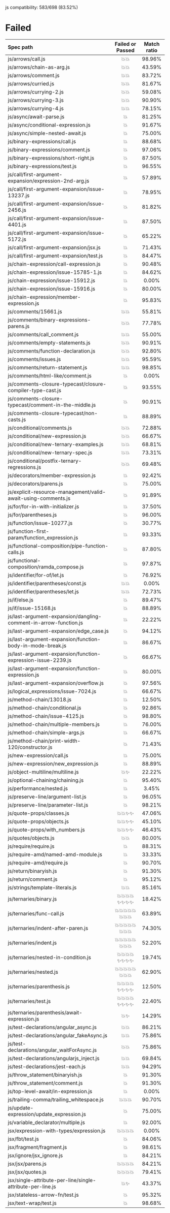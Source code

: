 js compatibility: 583/698 (83.52%)

# Failed

| Spec path | Failed or Passed | Match ratio |
| :-------- | :--------------: | :---------: |
| js/arrows/call.js | 💥💥 | 98.96% |
| js/arrows/chain-as-arg.js | 💥💥 | 43.59% |
| js/arrows/comment.js | 💥💥 | 83.72% |
| js/arrows/curried.js | 💥💥 | 81.67% |
| js/arrows/currying-2.js | 💥💥 | 59.08% |
| js/arrows/currying-3.js | 💥💥 | 90.90% |
| js/arrows/currying-4.js | 💥💥 | 78.15% |
| js/async/await-parse.js | 💥 | 81.25% |
| js/async/conditional-expression.js | 💥 | 91.67% |
| js/async/simple-nested-await.js | 💥 | 75.00% |
| js/binary-expressions/call.js | 💥 | 88.68% |
| js/binary-expressions/comment.js | 💥 | 97.06% |
| js/binary-expressions/short-right.js | 💥 | 87.50% |
| js/binary-expressions/test.js | 💥 | 96.55% |
| js/call/first-argument-expansion/expression-2nd-arg.js | 💥 | 57.89% |
| js/call/first-argument-expansion/issue-13237.js | 💥 | 78.95% |
| js/call/first-argument-expansion/issue-2456.js | 💥 | 81.82% |
| js/call/first-argument-expansion/issue-4401.js | 💥 | 87.50% |
| js/call/first-argument-expansion/issue-5172.js | 💥 | 65.22% |
| js/call/first-argument-expansion/jsx.js | 💥 | 71.43% |
| js/call/first-argument-expansion/test.js | 💥 | 84.47% |
| js/chain-expression/call-expression.js | 💥 | 90.48% |
| js/chain-expression/issue-15785-1.js | 💥 | 84.62% |
| js/chain-expression/issue-15912.js | 💥 | 0.00% |
| js/chain-expression/issue-15916.js | 💥 | 80.00% |
| js/chain-expression/member-expression.js | 💥 | 95.83% |
| js/comments/15661.js | 💥💥 | 55.81% |
| js/comments/binary-expressions-parens.js | 💥💥 | 77.78% |
| js/comments/call_comment.js | 💥💥 | 55.00% |
| js/comments/empty-statements.js | 💥💥 | 90.91% |
| js/comments/function-declaration.js | 💥💥 | 92.80% |
| js/comments/issues.js | 💥💥 | 95.59% |
| js/comments/return-statement.js | 💥💥 | 98.85% |
| js/comments/html-like/comment.js | 💥 | 0.00% |
| js/comments-closure-typecast/closure-compiler-type-cast.js | 💥 | 93.55% |
| js/comments-closure-typecast/comment-in-the-middle.js | 💥 | 90.91% |
| js/comments-closure-typecast/non-casts.js | 💥 | 88.89% |
| js/conditional/comments.js | 💥💥 | 72.88% |
| js/conditional/new-expression.js | 💥💥 | 66.67% |
| js/conditional/new-ternary-examples.js | 💥💥 | 68.81% |
| js/conditional/new-ternary-spec.js | 💥💥 | 73.31% |
| js/conditional/postfix-ternary-regressions.js | 💥💥 | 69.48% |
| js/decorators/member-expression.js | 💥 | 92.42% |
| js/decorators/parens.js | 💥 | 75.00% |
| js/explicit-resource-management/valid-await-using-comments.js | 💥 | 91.89% |
| js/for/for-in-with-initializer.js | 💥 | 37.50% |
| js/for/parentheses.js | 💥 | 96.00% |
| js/function/issue-10277.js | 💥 | 30.77% |
| js/function-first-param/function_expression.js | 💥 | 93.33% |
| js/functional-composition/pipe-function-calls.js | 💥 | 87.80% |
| js/functional-composition/ramda_compose.js | 💥 | 97.87% |
| js/identifier/for-of/let.js | 💥 | 76.92% |
| js/identifier/parentheses/const.js | 💥💥 | 0.00% |
| js/identifier/parentheses/let.js | 💥💥 | 72.73% |
| js/if/else.js | 💥 | 89.47% |
| js/if/issue-15168.js | 💥 | 88.89% |
| js/last-argument-expansion/dangling-comment-in-arrow-function.js | 💥 | 22.22% |
| js/last-argument-expansion/edge_case.js | 💥 | 94.12% |
| js/last-argument-expansion/function-body-in-mode-break.js | 💥 | 86.67% |
| js/last-argument-expansion/function-expression-issue-2239.js | 💥 | 66.67% |
| js/last-argument-expansion/function-expression.js | 💥 | 80.00% |
| js/last-argument-expansion/overflow.js | 💥 | 97.56% |
| js/logical_expressions/issue-7024.js | 💥 | 66.67% |
| js/method-chain/13018.js | 💥 | 12.50% |
| js/method-chain/conditional.js | 💥 | 92.86% |
| js/method-chain/issue-4125.js | 💥 | 98.80% |
| js/method-chain/multiple-members.js | 💥 | 76.00% |
| js/method-chain/simple-args.js | 💥 | 66.67% |
| js/method-chain/print-width-120/constructor.js | 💥 | 71.43% |
| js/new-expression/call.js | 💥 | 75.00% |
| js/new-expression/new_expression.js | 💥 | 88.89% |
| js/object-multiline/multiline.js | 💥✨ | 22.22% |
| js/optional-chaining/chaining.js | 💥 | 95.40% |
| js/performance/nested.js | 💥 | 3.45% |
| js/preserve-line/argument-list.js | 💥 | 96.05% |
| js/preserve-line/parameter-list.js | 💥 | 98.21% |
| js/quote-props/classes.js | 💥💥✨✨ | 47.06% |
| js/quote-props/objects.js | 💥💥✨✨ | 45.10% |
| js/quote-props/with_numbers.js | 💥💥✨✨ | 46.43% |
| js/quotes/objects.js | 💥💥 | 80.00% |
| js/require/require.js | 💥 | 88.31% |
| js/require-amd/named-amd-module.js | 💥 | 33.33% |
| js/require-amd/require.js | 💥 | 90.70% |
| js/return/binaryish.js | 💥 | 91.30% |
| js/return/comment.js | 💥 | 95.12% |
| js/strings/template-literals.js | 💥💥 | 85.16% |
| js/ternaries/binary.js | 💥💥💥💥✨✨✨✨ | 18.42% |
| js/ternaries/func-call.js | 💥💥💥💥💥💥💥💥 | 63.89% |
| js/ternaries/indent-after-paren.js | 💥💥💥💥💥💥💥💥 | 74.30% |
| js/ternaries/indent.js | 💥💥💥💥💥💥💥💥 | 52.20% |
| js/ternaries/nested-in-condition.js | 💥💥💥💥✨✨✨✨ | 19.74% |
| js/ternaries/nested.js | 💥💥💥💥💥💥💥💥 | 62.90% |
| js/ternaries/parenthesis.js | 💥💥💥💥✨✨✨✨ | 12.50% |
| js/ternaries/test.js | 💥💥💥💥✨✨✨✨ | 22.40% |
| js/ternaries/parenthesis/await-expression.js | 💥✨ | 14.29% |
| js/test-declarations/angular_async.js | 💥💥 | 86.21% |
| js/test-declarations/angular_fakeAsync.js | 💥💥 | 75.86% |
| js/test-declarations/angular_waitForAsync.js | 💥💥 | 75.86% |
| js/test-declarations/angularjs_inject.js | 💥💥 | 69.84% |
| js/test-declarations/jest-each.js | 💥💥 | 94.29% |
| js/throw_statement/binaryish.js | 💥 | 91.30% |
| js/throw_statement/comment.js | 💥 | 91.30% |
| js/top-level-await/in-expression.js | 💥 | 0.00% |
| js/trailing-comma/trailing_whitespace.js | 💥💥💥 | 90.70% |
| js/update-expression/update_expression.js | 💥 | 75.00% |
| js/variable_declarator/multiple.js | 💥 | 92.00% |
| jsx/expression-with-types/expression.js | 💥💥💥💥 | 0.00% |
| jsx/fbt/test.js | 💥 | 84.06% |
| jsx/fragment/fragment.js | 💥 | 98.61% |
| jsx/ignore/jsx_ignore.js | 💥 | 84.21% |
| jsx/jsx/parens.js | 💥💥💥💥 | 84.21% |
| jsx/jsx/quotes.js | 💥💥💥💥 | 79.41% |
| jsx/single-attribute-per-line/single-attribute-per-line.js | 💥✨ | 43.37% |
| jsx/stateless-arrow-fn/test.js | 💥 | 95.32% |
| jsx/text-wrap/test.js | 💥 | 98.68% |
